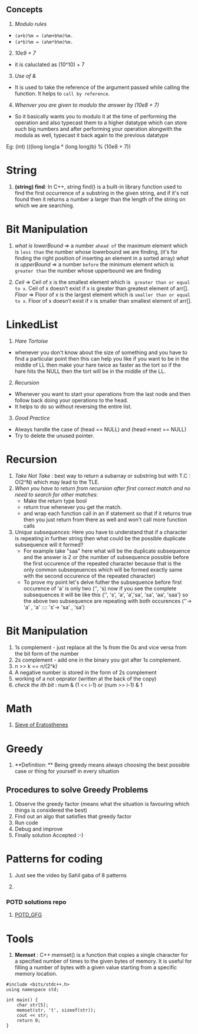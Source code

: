 
## Concepts

1. *Modulo rules*

- `(a+b)%m = (a%m+b%m)%m.`
- `(a*b)%m = (a%m*b%m)%m.`

2. *10e9 + 7*
- it is caluclated as (10^10) + 7

3. *Use of &*
- It is used to take the reference of the argument passed while calling the function. It helps to `call by reference`.

4. *Whenver you are given to modulo the answer by (10e8 + 7)*
- So it basically wants you to modulo it at the time of performing the operation and also typecast them to a higher datatype which can store such big numbers and after performing your operation alongwith the modula as well, typecast it back again to the previous datatype

Eg: (int) (((long long)a * (long long)b) % (10e8 + 7))

# String
1. **(string) find**: In C++, string find() is a built-in library function used to find the first occurrence of a substring in the given string, and if
it's not found then it returns a number a larger than the length of the string on which we are searching.

# Bit Manipulation

1. *what is lowerBound* => a number `ahead of` the maximum element which is `less than` the number whose lowerbound we are finding, (it's for finding the right position of inserting an element in a sorted array)
    *what is upperBound* => a number `before` the minimum element which is `greater than` the number whose upperbound we are finding

2. *Ceil* => Ceil of x is the smallest element which is ` greater than or equal to x`. Ceil of x doesn’t exist if x is greater than greatest element of arr[].
    *Floor* => Floor of x is the largest element which is `smaller than or equal to x`. Floor of x doesn’t exist if x is smaller than smallest element of arr[].




# LinkedList

1. *Hare Tortoise*
- whenever you don't know about the size of something and you have to find a particular point then this can help you like if you want to be in the middle of LL then make your hare twice as faster as the tort so if the hare hits the NULL then the tort will be in the middle of the LL.

2. *Recursion*
- Whenever you want to start your operations from the last node and then follow back doing your operations to the head.
- It helps to do so without reversing the entire list.

3. *Good Practice*
- Always handle the case of (head == NULL) and (head->next == NULL)
- Try to delete the unused pointer.



# Recursion

1. *Take Not Take* : best way to return a subarray or substring but with T.C : O(2^N) which may lead to the TLE.
2. *When you have to return from recursion after first correct match and no need to search for other matches*:
    - Make the return type bool
    - return true whenever you get the match.
    - and wrap each function call in an if statement so that if it returns true then you just return from there as well and won't call more function calls
3. *Unique subsequences*: Here you have to understand that if a character is repeating in further string then what could be the possible duplicate subsequence will it formed?
    - For example take "saa" here what will be the duplicate subsequence and the answer is 2 or (the number of subsequence possible before the first occurence of the repeated character because that is the only common subseqeuences which will be formed exactly same with the second occurence of the repeated character)
    - To prove my point let's delve futher the subsequence before first occurence of 'a' is only two ('', 's) now if you see the complete subsequences it will be like this {'', 's', 'a', 'a','sa', 'sa', 'aa', 'saa'} so the above two subsequence are repeating with both occurences (''-> 'a' , 'a' :::: 's'-> 'sa' , 'sa')


# Bit Manipulation

1. 1s complement - just replace all the 1s from the 0s and vice versa from the bit form of the number
2. 2s complement - add one in the binary you got after 1s complement.
3. n >> k == n/(2^k)
4. A negative number is stored in the form of 2s complement
5. working of a not oeprator (written at the back of the copy)
6. *check the ith bit* : num & (1 << i-1) or (num >> i-1) & 1

# Math

1. [Sieve of Eratosthenes](https://cp-algorithms.com/algebra/sieve-of-eratosthenes.html)

# Greedy
1. **Definition: ** Being greedy means always choosing the best possible case or thing for yourself in every situation

## Procedures to solve Greedy Problems
1. Observe the greedy factor (means what the situation is favouring which things is considered the best)
2. Find out an algo that satisfies that greedy factor
3. Run code
4. Debug and improve
5. Finally solution Accepted :-)


# Patterns for coding

1. Just see the video by Sahil gaba of 8 patterns

2.



### POTD solutions repo

1. [POTD_GFG](https://github.com/getlost01/gfg-potd)

# Tools

1. **Memset** : C++ memset() is a function that copies a single character for a specified number of times to the given bytes of memory. It is useful for filling a number of bytes with a given value starting from a specific memory location.

```
#include <bits/stdc++.h>
using namespace std;

int main() {
    char str[5];
    memset(str, 't', sizeof(str));
    cout << str;
    return 0;
}
```
